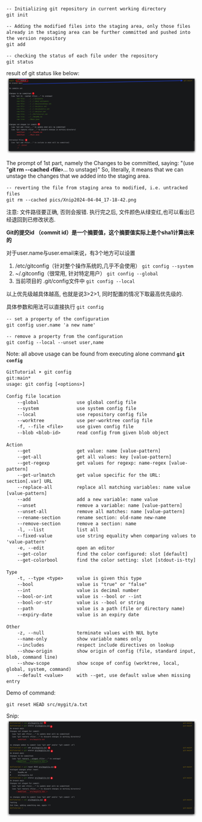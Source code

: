 ```shell
-- Initializing git repository in current working directory
git init
```

```shell
-- Adding the modified files into the staging area, only those files already in the staging area can be further committed and pushed into the version repository
git add 
```

```shell
-- checking the status of each file under the repository
git status
```

result of git status like below:
![Xnip2024-04-04_17-18-42.png](pics%2FXnip2024-04-04_17-18-42.png)

The prompt of 1st part, namely the Changes to be committed, saying: "(use "**git rm --cached ‹file›**... to unstage)"
So, literally, it means that we can unstage the changes that we added into the staging area.

```shell
-- reverting the file from staging area to modified, i.e. untracked files
git rm --cached pics/Xnip2024-04-04_17-18-42.png
```
注意: 文件路径要正确, 否则会报错.
执行完之后, 文件颜色从绿变红,也可以看出已经退回到已修改状态.


**Git的提交id （commit id）是一个摘要值，这个摘要值实际上是个sha1计算出来的**

对于user.name与user.email来说，有3个地方可以设置
1. /etc/gitconfig（针对整个操作系统的,几乎不会使用） `git config --system`
2. ~/.gitconfig（很常用, 针对特定用户）            `git config --global`
3. 当前项目的 .git/config文件中                   `git config --local`

以上优先级越具体越高, 也就是说3>2>1, 同时配置的情况下取最高优先级的.

具体参数和用法可以直接执行 `git config`

```shell
-- set a property of the configuration
git config user.name 'a new name'
```

```shell
-- remove a property from the configuration
git config --local --unset user,name
```


Note: all above usage can be found from executing alone command **`git config`**

```shell
GitTutorial ➤ git config                                                                                                                                                      git:main*
usage: git config [<options>]

Config file location
    --global              use global config file
    --system              use system config file
    --local               use repository config file
    --worktree            use per-worktree config file
    -f, --file <file>     use given config file
    --blob <blob-id>      read config from given blob object

Action
    --get                 get value: name [value-pattern]
    --get-all             get all values: key [value-pattern]
    --get-regexp          get values for regexp: name-regex [value-pattern]
    --get-urlmatch        get value specific for the URL: section[.var] URL
    --replace-all         replace all matching variables: name value [value-pattern]
    --add                 add a new variable: name value
    --unset               remove a variable: name [value-pattern]
    --unset-all           remove all matches: name [value-pattern]
    --rename-section      rename section: old-name new-name
    --remove-section      remove a section: name
    -l, --list            list all
    --fixed-value         use string equality when comparing values to 'value-pattern'
    -e, --edit            open an editor
    --get-color           find the color configured: slot [default]
    --get-colorbool       find the color setting: slot [stdout-is-tty]

Type
    -t, --type <type>     value is given this type
    --bool                value is "true" or "false"
    --int                 value is decimal number
    --bool-or-int         value is --bool or --int
    --bool-or-str         value is --bool or string
    --path                value is a path (file or directory name)
    --expiry-date         value is an expiry date

Other
    -z, --null            terminate values with NUL byte
    --name-only           show variable names only
    --includes            respect include directives on lookup
    --show-origin         show origin of config (file, standard input, blob, command line)
    --show-scope          show scope of config (worktree, local, global, system, command)
    --default <value>     with --get, use default value when missing entry
```

Demo of command: 
```shell 
git reset HEAD src/mygit/a.txt 
```
Snip:
![Xnip2024-04-04_18-49-42.png](pics%2FXnip2024-04-04_18-49-42.png)